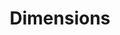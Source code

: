 ---
bigquery: https://console.cloud.google.com/bigquery?p=covid-19-dimensions-ai&page=table&d=data&t=publications
contributors: Digital Science, https://www.digital-science.com/
cost: Free for personal, non-commercial use.
description: Dimensions contains more than 100 million publications, ranging from
  articles published in scholarly journals, books and book chapters, to preprints
  and conference proceedings. All publications are contextualized with linked data
  sets, funding, publications, patents, clinical trials, and policy documents. You
  can also view associated categories, funders, institutions, and researcher profiles.
documentation: https://docs.dimensions.ai/bigquery/index.html
last_edit: Mon, 04 Apr 2022 19:04:00 GMT
location: https://www.dimensions.ai/products/free/
maintained_by: Digital Science, https://www.digital-science.com/
schema_fields: '[''book_title'', ''description'', ''supporting_grant_ids'', ''acronyms'',
  ''funding_amount'', ''priority_date'', ''created_date'', ''book_series_title'',
  ''resulting_publication_ids'', ''concepts'', ''patent_ids'', ''journal'', ''funding_chf'',
  ''end_year'', ''relationships'', ''granted_year'', ''cited_by_ids'', ''acronym'',
  ''date_normal'', ''categories'', ''funder_org_state_codes'', ''doi'', ''volume'',
  ''researcher_ids'', ''wikipedia_url'', ''name'', ''family_count'', ''funding_gbp'',
  ''funding_eur'', ''links'', ''citations'', ''registry'', ''organisation_details'',
  ''citations_count'', ''status'', ''altmetrics'', ''funder_org_cities'', ''gender'',
  ''inventor_names'', ''start_date'', ''date'', ''issue'', ''funder_org_countries'',
  ''research_org_countries'', ''filing_status'', ''family_members_ids'', ''acknowledgements'',
  ''repository_url'', ''funding_cad'', ''funder_orgs'', ''publication_ids'', ''research_org_country_names'',
  ''authors'', ''source_id'', ''funder_countries'', ''mesh_headings'', ''pmid'', ''category_hrcs_hc'',
  ''research_org_state_codes'', ''date_online'', ''clinical_trial_ids'', ''citation_string'',
  ''research_org_state_names'', ''publication_date'', ''expiration_date'', ''types'',
  ''current_assignee'', ''category_icrp_ct'', ''proceedings_title'', ''start_year'',
  ''foa_number'', ''research_org_cities'', ''type'', ''original_assignee'', ''filing_date'',
  ''open_access_categories'', ''funding_usd'', ''journal_lists'', ''jurisdiction'',
  ''category_rcdc'', ''conference'', ''application_number'', ''original_assignee_orgs'',
  ''aliases'', ''funding_aud'', ''category_icrp_cso'', ''funding_nzd'', ''title'',
  ''grant_number'', ''category_sdg'', ''external_ids'', ''license'', ''expiration_year'',
  ''associated_publication_arxiv_id'', ''resulting_publication_doi'', ''abstract'',
  ''subtitles'', ''investigators'', ''open_access_categories_v2'', ''linkout'', ''interventions'',
  ''language'', ''funder_org_acronyms'', ''assignee_orgs'', ''granted_date'', ''phase'',
  ''pmcid'', ''category_hrcs_rac'', ''funding_cny'', ''associated_grant_ids'', ''brief_title'',
  ''labels'', ''filing_year'', ''research_org_city_names'', ''active_years'', ''family_id'',
  ''isbn'', ''priority_year'', ''address'', ''email_address'', ''mesh_terms'', ''id'',
  ''repository_name'', ''legal_events'', ''year'', ''date_modified'', ''funding_jpy'',
  ''original_assignee_countries'', ''repository_id'', ''reference_ids'', ''arxiv_id'',
  ''date_imported_gbq'', ''conditions'', ''date_print'', ''funding_details'', ''funding_currency'',
  ''ipcr'', ''current_assignee_orgs'', ''research_orgs'', ''associated_publication_doi'',
  ''original_abstract'', ''parent_id'', ''date_inserted'', ''category_bra'', ''editors'',
  ''associated_publication_id'', ''kind'', ''assignee_countries'', ''original_title'',
  ''metrics'', ''embargo_date'', ''cpc'', ''current_assignee_countries'', ''end_date'',
  ''publisher'', ''pages'', ''associated_publication_pmid'', ''eisbn'', ''established'',
  ''publication_year'', ''category_hra'', ''funder_org'', ''legal_status'', ''category_for'',
  ''category_uoa'']'
shortname: dimensions
tags:
- scholarly literature
- patents
- funding
- clinical trials
- academic profiles
terms_of_use: 'Use of both the Dimensions COVID-19 dataset and full Dimensions dataset
  are subject to the Dimensions Terms of use: https://www.dimensions.ai/policies-terms-legal '
title: Dimensions
uuid: dcff88bd-fe6b-4fdb-8159-809bf9d7bc1c
---